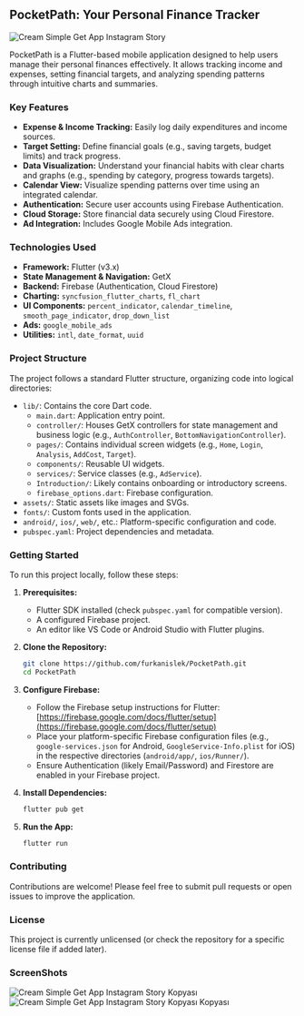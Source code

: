 ## PocketPath: Your Personal Finance Tracker

![Cream Simple Get App Instagram Story](https://github.com/user-attachments/assets/2605967e-39d5-484b-b2a9-958ba08df418)

PocketPath is a Flutter-based mobile application designed to help users manage their personal finances effectively. It allows tracking income and expenses, setting financial targets, and analyzing spending patterns through intuitive charts and summaries.

### Key Features

*   **Expense & Income Tracking:** Easily log daily expenditures and income sources.
*   **Target Setting:** Define financial goals (e.g., saving targets, budget limits) and track progress.
*   **Data Visualization:** Understand your financial habits with clear charts and graphs (e.g., spending by category, progress towards targets).
*   **Calendar View:** Visualize spending patterns over time using an integrated calendar.
*   **Authentication:** Secure user accounts using Firebase Authentication.
*   **Cloud Storage:** Store financial data securely using Cloud Firestore.
*   **Ad Integration:** Includes Google Mobile Ads integration.

### Technologies Used

*   **Framework:** Flutter (v3.x)
*   **State Management & Navigation:** GetX
*   **Backend:** Firebase (Authentication, Cloud Firestore)
*   **Charting:** `syncfusion_flutter_charts`, `fl_chart`
*   **UI Components:** `percent_indicator`, `calendar_timeline`, `smooth_page_indicator`, `drop_down_list`
*   **Ads:** `google_mobile_ads`
*   **Utilities:** `intl`, `date_format`, `uuid`

### Project Structure

The project follows a standard Flutter structure, organizing code into logical directories:

*   `lib/`: Contains the core Dart code.
    *   `main.dart`: Application entry point.
    *   `controller/`: Houses GetX controllers for state management and business logic (e.g., `AuthController`, `BottomNavigationController`).
    *   `pages/`: Contains individual screen widgets (e.g., `Home`, `Login`, `Analysis`, `AddCost`, `Target`).
    *   `components/`: Reusable UI widgets.
    *   `services/`: Service classes (e.g., `AdService`).
    *   `Introduction/`: Likely contains onboarding or introductory screens.
    *   `firebase_options.dart`: Firebase configuration.
*   `assets/`: Static assets like images and SVGs.
*   `fonts/`: Custom fonts used in the application.
*   `android/`, `ios/`, `web/`, etc.: Platform-specific configuration and code.
*   `pubspec.yaml`: Project dependencies and metadata.

### Getting Started

To run this project locally, follow these steps:

1.  **Prerequisites:**
    *   Flutter SDK installed (check `pubspec.yaml` for compatible version).
    *   A configured Firebase project.
    *   An editor like VS Code or Android Studio with Flutter plugins.

2.  **Clone the Repository:**
    ```bash
    git clone https://github.com/furkanislek/PocketPath.git
    cd PocketPath
    ```

3.  **Configure Firebase:**
    *   Follow the Firebase setup instructions for Flutter: [https://firebase.google.com/docs/flutter/setup](https://firebase.google.com/docs/flutter/setup)
    *   Place your platform-specific Firebase configuration files (e.g., `google-services.json` for Android, `GoogleService-Info.plist` for iOS) in the respective directories (`android/app/`, `ios/Runner/`).
    *   Ensure Authentication (likely Email/Password) and Firestore are enabled in your Firebase project.

4.  **Install Dependencies:**
    ```bash
    flutter pub get
    ```

5.  **Run the App:**
    ```bash
    flutter run
    ```

### Contributing

Contributions are welcome! Please feel free to submit pull requests or open issues to improve the application.

### License

This project is currently unlicensed (or check the repository for a specific license file if added later).

### ScreenShots
![Cream Simple Get App Instagram Story Kopyası](https://github.com/user-attachments/assets/30148249-26a8-443e-b704-83d1db32272c)![Cream Simple Get App Instagram Story Kopyası Kopyası](https://github.com/user-attachments/assets/8df09039-cd95-438d-a3eb-d4278304d9bb)